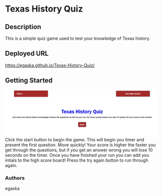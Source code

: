     
# Texas History Quiz
## Description
This is a simple quiz game used to test your knowledge of Texas history. 

## Deployed URL
https://egaska.github.io/Texas-History-Quiz/

## Getting Started
![Screenshot](screenshot.JPG)
Click the start button to begin the game. This will begin you timer and present the first question. Move quickly! Your score is higher the faster you get through the questions, but if you get an answer wrong you will lose 10 seconds on the timer. Once you have finished your run you can add you intials to the high score board! Press the try again button to run through again.
    
### Authors 
egaska
 
    
